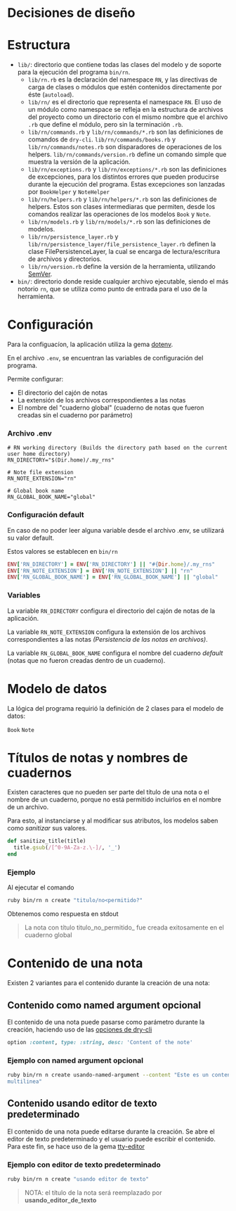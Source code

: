 # Decisiones de diseño

# Estructura

* `lib/`: directorio que contiene todas las clases del modelo y de soporte para la ejecución
  del programa `bin/rn`.
  * `lib/rn.rb` es la declaración del namespace `RN`, y las directivas de carga de clases o módulos que estén contenidos directamente por éste (`autoload`).
  * `lib/rn/` es el directorio que representa el namespace `RN`. El uso de un módulo como namespace se refleja en la estructura de archivos del proyecto como un directorio con el mismo nombre que el archivo `.rb` que define el módulo, pero  sin la terminación `.rb`.
  * `lib/rn/commands.rb` y `lib/rn/commands/*.rb` son las definiciones de comandos de `dry-cli`. `lib/rn/commands/books.rb` y `lib/rn/commands/notes.rb` son disparadores de operaciones de los helpers. `lib/rn/commands/version.rb` define un comando simple que muestra la versión de la aplicación.
  * `lib/rn/exceptions.rb` y `lib/rn/exceptions/*.rb` son las definiciones de excepciones, para los distintos errores que pueden producirse durante la ejecución del programa. Estas excepciones son lanzadas por `BookHelper` y `NoteHelper`
  * `lib/rn/helpers.rb` y `lib/rn/helpers/*.rb` son las definiciones de helpers. Estos son clases intermediaras que permiten, desde los comandos realizar las operaciones de los modelos `Book` y `Note`.
  * `lib/rn/models.rb` y `lib/rn/models/*.rb` son las definiciones de modelos.
  * `lib/rn/persistence_layer.rb` y `lib/rn/persistence_layer/file_persistence_layer.rb` definen la clase FilePersistenceLayer, la cual se encarga de lectura/escritura de archivos y directorios.
  * `lib/rn/version.rb` define la versión de la herramienta, utilizando [SemVer](https://semver.org/lang/es/).
* `bin/`: directorio donde reside cualquier archivo ejecutable, siendo el más notorio `rn`, que se utiliza como punto de entrada para el uso de la herramienta.

# Configuración

Para la configuacíon, la aplicación utiliza la gema [dotenv](https://rubygems.org/gems/dotenv).

En el archivo `.env`, se encuentran las variables de configuración del programa.

Permite configurar:

- El directorio del cajón de notas
- La extensión de los archivos correspondientes a las notas
- El nombre del "cuaderno global" (cuaderno de notas que fueron creadas sin el cuaderno por parámetro)

### Archivo .env

```env
# RN working directory (Builds the directory path based on the current user home directory)
RN_DIRECTORY="$(Dir.home)/.my_rns"

# Note file extension
RN_NOTE_EXTENSION="rn"

# Global book name
RN_GLOBAL_BOOK_NAME="global"
```

### Configuración default

En caso de no poder leer alguna variable desde el archivo .env, se utilizará su valor default.

Estos valores se establecen en `bin/rn`

```ruby
ENV['RN_DIRECTORY'] = ENV['RN_DIRECTORY'] || "#{Dir.home}/.my_rns"
ENV['RN_NOTE_EXTENSION'] = ENV['RN_NOTE_EXTENSION'] || "rn"
ENV['RN_GLOBAL_BOOK_NAME'] = ENV['RN_GLOBAL_BOOK_NAME'] || "global"
```

### Variables

La variable `RN_DIRECTORY` configura el directorio del cajón de notas de la aplicación.

La variable `RN_NOTE_EXTENSION` configura la extensión de los archivos correspondientes a las notas *(Persistencia de las notas en archivos)*.

La variable `RN_GLOBAL_BOOK_NAME` configura el nombre del cuaderno *default* (notas que no fueron creadas dentro de un cuaderno).

# Modelo de datos

La lógica del programa requirió la definición de 2 clases para el modelo de datos:

`Book`
`Note`

# Títulos de notas y nombres de cuadernos

Existen caracteres que no pueden ser parte del título de una nota o el nombre de un cuaderno, porque no está permitido incluirlos en el nombre de un archivo.

Para esto, al instanciarse y al modificar sus atributos, los modelos saben como *sanitizar* sus valores.

```ruby
def sanitize_title(title)
  title.gsub(/[^0-9A-Za-z.\-]/, '_')
end
```

### Ejemplo

Al ejecutar el comando

```bash
ruby bin/rn n create "titulo/no<permitido?"
```

Obtenemos como respuesta en stdout

> La nota con título titulo_no_permitido_ fue creada exitosamente en el cuaderno global


# Contenido de una nota

Existen 2 variantes para el contenido durante la creación de una nota:

## Contenido como named argument opcional

El contenido de una nota puede pasarse como parámetro durante la creación, haciendo uso de las [opciones de dry-cli](https://dry-rb.org/gems/dry-cli/0.6/options/)

```ruby
option :content, type: :string, desc: 'Content of the note'
```

### Ejemplo con named argument opcional

```bash
ruby bin/rn n create usando-named-argument --content "Este es un contenido de prueba.
multilinea"
```


## Contenido usando editor de texto predeterminado

El contenido de una nota puede editarse durante la creación. Se abre el editor de texto predeterminado y el usuario puede escribir el contenido.  
Para este fin, se hace uso de la gema [tty-editor](https://rubygems.org/gems/tty-editor)

### Ejemplo con editor de texto predeterminado

```bash
ruby bin/rn n create "usando editor de texto"
```

> NOTA: el título de la nota será reemplazado por **usando_editor_de_texto**

